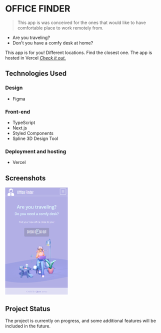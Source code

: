 # OFFICE FINDER
> This app is was conceived for the ones that would like to have comfortable place to work remotely from.

- Are you traveling?
- Don't you have a comfy desk at home?

This app is for you! Different locations. Find the closest one.
The app is hosted in Vercel [_Check it out._](https://office-finder-qatta93.vercel.app/)

## Technologies Used

### Design
- Figma

### Front-end
- TypeScript
- Next.js
- Styled Components
- Spline 3D Design Tool

### Deployment and hosting
- Vercel

## Screenshots
<img src="./screenshots/mobile.png" width="200">

## Project Status
The project is currently on progress, and some additional features will be included in the future.